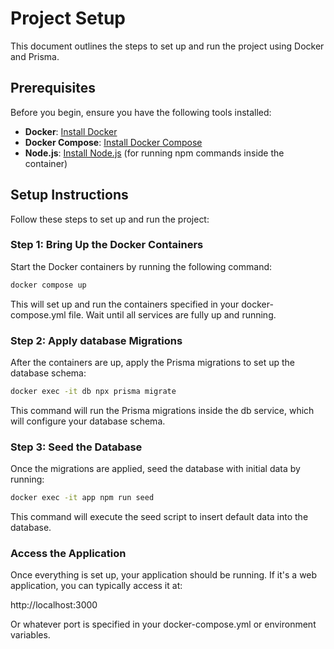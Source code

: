 # Project Setup

This document outlines the steps to set up and run the project using Docker and Prisma.

## Prerequisites

Before you begin, ensure you have the following tools installed:

- **Docker**: [Install Docker](https://docs.docker.com/get-docker/)
- **Docker Compose**: [Install Docker Compose](https://docs.docker.com/compose/install/)
- **Node.js**: [Install Node.js](https://nodejs.org/) (for running npm commands inside the container)

## Setup Instructions

Follow these steps to set up and run the project:

### Step 1: Bring Up the Docker Containers

Start the Docker containers by running the following command:

```bash
docker compose up
```

This will set up and run the containers specified in your docker-compose.yml file. Wait until all services are fully up and running.

### Step 2: Apply database Migrations

After the containers are up, apply the Prisma migrations to set up the database schema:

```bash
docker exec -it db npx prisma migrate
```

This command will run the Prisma migrations inside the db service, which will configure your database schema.

### Step 3: Seed the Database

Once the migrations are applied, seed the database with initial data by running:

```bash
docker exec -it app npm run seed
```

This command will execute the seed script to insert default data into the database.

### Access the Application

Once everything is set up, your application should be running. If it's a web application, you can typically access it at:

http://localhost:3000

Or whatever port is specified in your docker-compose.yml or environment variables.
